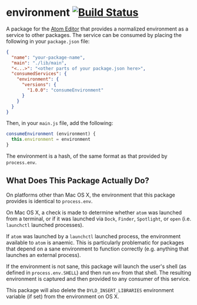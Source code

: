 # environment [![Build Status](https://travis-ci.org/atom-community/environment.svg)](https://travis-ci.org/atom-community/environment)

A package for the [Atom Editor](https://atom.io) that provides a normalized environment as a service to other packages. The service can be consumed by placing the following in your `package.json` file:

```json
{
  "name": "your-package-name",
  "main": "./lib/main",
  "<...>": "<other parts of your package.json here>",
  "consumedServices": {
    "environment": {
      "versions": {
        "1.0.0": "consumeEnvironment"
      }
    }
  }
}
```

Then, in your `main.js` file, add the following:

```javascript
consumeEnvironment (environment) {
  this.environment = environment
}
```

The environment is a hash, of the same format as that provided by `process.env`.

## What Does This Package Actually Do?

On platforms other than Mac OS X, the environment that this package provides is identical to `process.env`.

On Mac OS X, a check is made to determine whether `atom` was launched from a terminal, or if it was launched via `Dock`, `Finder`, `Spotlight`, or `open` (i.e. `launchctl` launched processes).

If `atom` was launched by a `launchctl` launched process, the environment available to `atom` is anaemic. This is particularly problematic for packages that depend on a sane environment to function correctly (e.g. anything that launches an external process).

If the environment is not sane, this package will launch the user's shell (as defined in `process.env.SHELL`) and then run `env` from that shell. The resulting environment is captured and then provided to any consumer of this service.

This package will also delete the `DYLD_INSERT_LIBRARIES` environment variable (if set) from the environment on OS X.

